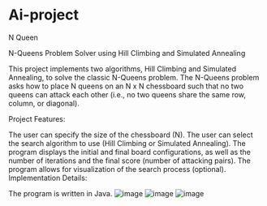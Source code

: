 # Ai-project
N Queen 

N-Queens Problem Solver using Hill Climbing and Simulated Annealing

This project implements two algorithms, Hill Climbing and Simulated Annealing, to solve the classic N-Queens problem. The N-Queens problem asks how to place N queens on an N x N chessboard such that no two queens can attack each other (i.e., no two queens share the same row, column, or diagonal).

Project Features:

The user can specify the size of the chessboard (N).
The user can select the search algorithm to use (Hill Climbing or Simulated Annealing).
The program displays the initial and final board configurations, as well as the number of iterations and the final score (number of attacking pairs).
The program allows for visualization of the search process (optional).
Implementation Details:

The program is written in Java.
![image](https://github.com/HalaJabi/Ai-project/assets/124292985/d8bf91fc-70f2-409f-a1c5-fbb41c36391b)
![image](https://github.com/HalaJabi/Ai-project/assets/124292985/788d5b6e-0775-4eac-b84e-3439f861db24)
![image](https://github.com/HalaJabi/Ai-project/assets/124292985/50f172f3-4adf-4bee-bb9d-eff44ae2abdb)
